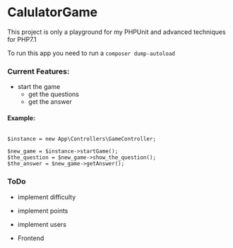 # CalulatorGame
This project is only a playground for my PHPUnit and advanced techniques for PHP7.1

To run this app you need to run a ` composer dump-autoload `


### Current Features:

* start the game
    - get the questions
    - get the answer

#### Example:

```

$instance = new App\Controllers\GameController;

$new_game = $instance->startGame();
$the_question = $new_game->show_the_question();
$the_answer = $new_game->getAnswer();

```


### ToDo

* implement difficulty
* implement points
* implement users

* Frontend

